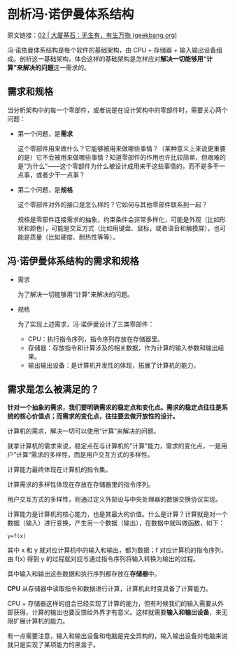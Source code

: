 # 剖析冯·诺伊曼体系结构

原文链接：[02 | 大厦基石：无生有，有生万物 (geekbang.org)](https://time.geekbang.org/column/article/91007)

冯·诺依曼体系结构是每个软件的基础架构，由 CPU + 存储器 + 输入输出设备组成。剖析这一基础架构，体会这样的基础架构是怎样应对**解决一切能够用“计算”来解决的问题**这一需求的。

## 需求和规格

当分析架构中的每一个零部件，或者说是在设计架构中的零部件时，需要关心两个问题：

- 第一个问题，是**需求**

  这个零部件用来做什么？它能够被用来做哪些事情？（某种意义上来说更重要的是）它不会被用来做哪些事情？知道零部件的作用也许比较简单，但艰难的是“为什么”——这个零部件为什么被设计成用来干这些事情的，而不是多干一点事，或者少干一点事？

- 第二个问题，是**规格**

  这个零部件对外的接口是怎么样的？它如何与其他零部件联系到一起？

  规格是零部件连接需求的抽象，约束条件会非常多样化，可能是外观（比如形状和颜色），可能是交互方式（比如用键盘、鼠标，或者语音和触摸屏），也可能是质量（比如硬度、耐热性等等）。

## 冯·诺伊曼体系结构的需求和规格

- 需求

  为了解决一切能够用“计算”来解决的问题。

- 规格

  为了实现上述需求，冯·诺伊曼设计了三类零部件：

  - CPU：执行指令序列，指令序列存放在存储器里。
  - 存储器：存放指令和计算涉及的相关数据，作为计算的输入参数和输出结果。
  - 输出输出设备：是计算机开发性的体现，拓展了计算机的能力。

## 需求是怎么被满足的？

**针对一个抽象的需求，我们要明确需求的稳定点和变化点。需求的稳定点往往是系统的核心价值点；而需求的变化点，往往要去做开放性的设计。**

计算机的需求，解决一切可以使用“计算”来解决的问题。

就拿计算机的需求来说，稳定点在与计算机的”计算"能力，需求的变化点，一是用户”计算“需求的多样性，而是用户交互方式的多样性。

计算能力最终体现在计算机的指令集。

计算需求的多样性体现在存放在存储器里的指令序列。

用户交互方式的多样性，则通过定义外部设与中央处理器的数据交换协议实现。



计算能力是计算机的核心能力，也是其最大的价值。什么是计算？计算就是对一个数据（输入）进行变换，产生另一个数据（输出），在数据中就叫做函数，如下：

```
y=f(x)
```

其中 x 和 y 就对应计算机中的输入和输出，都为数据；f 对应计算机的指令序列，由 f(x) 得到 y 的过程就对应与通过指令序列将输入转换为输出的过程。

其中输入和输出这些数据和执行序列都存放在**存储器**中。

**CPU** 从存储器中读取指令和数据进行计算，计算机此时变具备了计算能力。

CPU + 存储器这样的组合已经实现了计算的能力，但有时候我们的输入需要从外部获得，计算的输出也要反馈给外界才有意义。这样就需要**输入和输出设备**，来无限扩展计算机的能力。

有一点需要注意，输入和输出设备和电脑是完全异构的，输入输出设备对电脑来说就只是实现了某项能力的黑盒子。



